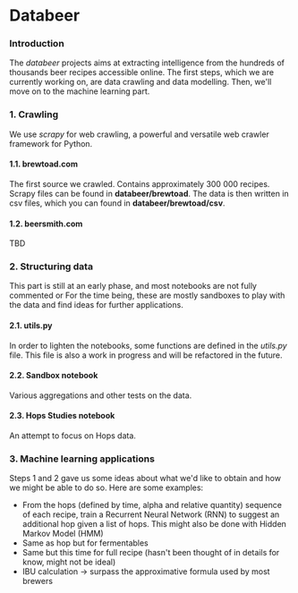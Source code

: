 # Databeer

### Introduction
The *databeer* projects aims at extracting intelligence from the hundreds of thousands beer recipes accessible online.
The first steps, which we are currently working on, are data crawling and data modelling.
Then, we'll move on to the machine learning part.

### 1. Crawling
We use *scrapy* for web crawling, a powerful and versatile web crawler framework for Python.
#### 1.1. brewtoad.com
The first source we crawled. Contains approximately 300 000 recipes.
Scrapy files can be found in **databeer/brewtoad**.
The data is then written in csv files, which you can found in **databeer/brewtoad/csv**.

#### 1.2. beersmith.com
TBD

### 2. Structuring data
This part is still at an early phase, and most notebooks are not fully commented or 
For the time being, these are mostly sandboxes to play with the data and find ideas for further applications.
#### 2.1. utils.py
In order to lighten the notebooks, some functions are defined in the *utils.py* file.
This file is also a work in progress and will be refactored in the future.
#### 2.2. Sandbox notebook
Various aggregations and other tests on the data.
#### 2.3. Hops Studies notebook
An attempt to focus on Hops data.

### 3. Machine learning applications
Steps 1 and 2 gave us some ideas about what we'd like to obtain and how we might be able to do so.
Here are some examples:
+ From the hops (defined by time, alpha and relative quantity) sequence of each recipe, train a Recurrent Neural Network (RNN)
to suggest an additional hop given a list of hops.
This might also be done with Hidden Markov Model (HMM)
+ Same as hop but for fermentables
+ Same but this time for full recipe (hasn't been thought of in details for know, might not be ideal)
+ IBU calculation -> surpass the approximative formula used by most brewers
